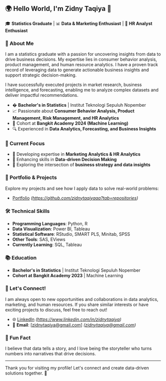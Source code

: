 ## 🌍 Hello World, I'm Zidny Taqiya 👋

🎓 **Statistics Graduate** | 📊 **Data & Marketing Enthusiast** | 💼 **HR Analyst Enthusiast**

### 🚀 About Me

I am a statistics graduate with a passion for uncovering insights from data to drive business decisions. My expertise lies in consumer behavior analysis, product management, and human resource analytics. I have a proven track record of leveraging data to generate actionable business insights and support strategic decision-making.

I have successfully executed projects in market research, business intelligence, and forecasting, enabling me to analyze complex datasets and deliver impactful recommendations.

- � **Bachelor's in Statistics** | Institut Teknologi Sepuluh Nopember
- 📈 Passionate about **Consumer Behavior Analysis, Product Management, Risk Management, and HR Analytics**
- 🤖 Cohort at **Bangkit Academy 2024 (Machine Learning)**
- 🔍 Experienced in **Data Analytics, Forecasting, and Business Insights**

### 🌱 Current Focus

- 🔹 Developing expertise in **Marketing Analytics & HR Analytics**
- 🔹 Enhancing skills in **Data-driven Decision Making**
- 🔹 Exploring the intersection of **business strategy and data insights**

### 📂 Portfolio & Projects

Explore my projects and see how I apply data to solve real-world problems:
- [Portfolio](#) *(https://github.com/zidnytaqiyaaa?tab=repositories)*

### 🛠️ Technical Skills

- **Programming Languages**: Python, R
- **Data Visualization**: Power BI, Tableau
- **Statistical Software**: RStudio, SMART PLS, Minitab, SPSS
- **Other Tools**: SAS, EViews
- **Currently Learning**: SQL, Tableau

### 📚 Education

- **Bachelor's in Statistics** | Institut Teknologi Sepuluh Nopember
- **Cohort at Bangkit Academy 2023** | Machine Learning

### 📧 Let's Connect!

I am always open to new opportunities and collaborations in data analytics, marketing, and human resources. If you share similar interests or have exciting projects to discuss, feel free to reach out!

- 🌐 [LinkedIn](#) *(https://www.linkedin.com/in/zidnytaqiya)*
- 📧 **Email**: [zidnytaqiya@gmail.com] *(zidnytaqiya@gmail.com)*

### 🌟 Fun Fact

I believe that data tells a story, and I love being the storyteller who turns numbers into narratives that drive decisions.

---

Thank you for visiting my profile! Let's connect and create data-driven solutions together. 🚀
